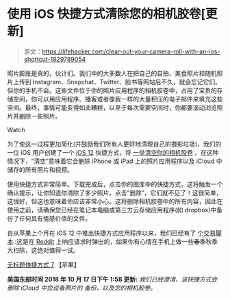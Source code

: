 # 使用 iOS 快捷方式清除您的相机胶卷[更新]

> 原文：<https://lifehacker.com/clear-out-your-camera-roll-with-an-ios-shortcut-1829789054>

照片膨胀是真的，伙计们。我们中的大多数人在把自己的自拍、美食照片和随机照片上传到 Instagram、Snapchat、Twitter、脸书等网站后不久，就会忘记它们。但你的手机不会。这些文件位于你的照片应用程序的相机胶卷中，占用了宝贵的存储空间，你可以用应用程序、播客或者像我一样的大量积压的电子邮件来填充这些空间。最终，事情可能变得如此糟糕，以至于每次需要空间时，你都要滚动浏览照片并删除一些照片。

Watch

为了使这一过程更加简化(并鼓励我们所有人更好地清理自己的摄影垃圾)，我们的一位 iOS 用户创建了一个 [iOS 12](https://lifehacker.com/how-to-get-apples-ios-watchos-and-tvos-updates-today-1829108062) 快捷方式，将 [一举清空你的相机胶卷](https://www.icloud.com/shortcuts/6b03b3d6f3c2436e8e6abd2309ab4ae5) 。在这种情况下，“清空”意味着它会删除 iPhone 或 iPad 上的照片应用程序以及 iCloud 中储存的所有照片和视频。

使用快捷方式非常简单。下载完成后，点击你的图库中的快捷方式，这将触发一个确认提示，让你知道你清除了多少照片。点击“删除”，它们就不见了！这很简单，这很好，但这也意味着你应该非常小心。这将删除相机胶卷中的所有内容，因此在使用之前，请确保您已经在笔记本电脑或第三方云存储应用程序(如 dropbox)中备份了任何具有情感价值的文件。

自从苹果上个月在 iOS 12 中推出快捷方式应用程序以来，我们已经有了 [个交易脚本](https://lifehacker.com/check-out-our-favorite-reader-submitted-ios-12-shortcut-1829186848#_ga=2.229869980.148122876.1539613655-463629241.1532619954) :这是在 [Reddit](https://www.reddit.com/r/shortcuts/comments/9gwcnb/) 上响应请求时弹出的，如果你有心情在手机上做一些~~春季~~秋季大扫除，这绝对值得一试。

[无标题快捷方式 7](https://www.icloud.com/shortcuts/6b03b3d6f3c2436e8e6abd2309ab4ae5) 【苹果】

**美国东部时间 2018 年 10 月 17 日下午 1:58 更新:** *我们已经澄清，该快捷方式会删除 iCloud 中您设备照片的* *备份，以及您的相机胶卷。*